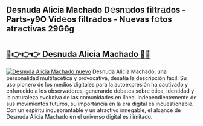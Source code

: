 ## Desnuda Alicia Machado D𝚎sn𝚞dos filtr𝚊dos - Parts-y9O Vid𝚎os filtr𝚊dos - N𝚞evas f𝚘tos atr𝚊ctivas 29G6g

# <h2><a href="http://mb2gu5z.tromn.icu/?c=Desnuda+Alicia+Machado">🔗👉👉👉 Desnuda Alicia Machado 🔗🔗</a></h2>

[![Desnuda Alicia Machado nuevo](https://i.imgur.com/pEAQMta.gif)](http://mb2gu5z.tromn.icu/?c=Desnuda+Alicia+Machado)
Desnuda Alicia Machado, una personalidad multifacética y provocativa, desafía la descripción fácil. Su uso pionero de los medios digitales para la autoexpresión ha cautivado y enfurecido a los observadores, generando debates sobre ética, identidad y la naturaleza evolutiva de las comunidades en línea. Independientemente de sus movimientos futuros, su importancia en la era digital es incuestionable. Con un espíritu inquebrantable y un atractivo innegable, el alcance de Desnuda Alicia Machado en el universo digital es ilimitado.
